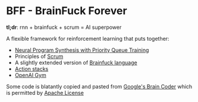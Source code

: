 # BFF - BrainFuck Forever

__tl;dr__: rnn + brainfuck + scrum = AI superpower

A flexible framework for reinforcement learning that puts together:
- [Neural Program Synthesis with Priority Queue Training](https://arxiv.org/abs/1801.03526)
- Principles of [Scrum](https://www.scrum.org/resources/scrum-framework-poster)
- A slightly extended version of [Brainfuck language](https://en.wikipedia.org/wiki/Brainfuck)
- [Action stacks](https://boardgamegeek.com/boardgamemechanic/2689/action-queue)
- [OpenAI Gym](https://gym.openai.com/)

Some code is blatantly copied and pasted from [Google's Brain Coder](https://github.com/tensorflow/models/tree/master/research/brain_coder) which is permitted by [Apache License](LICENSE)